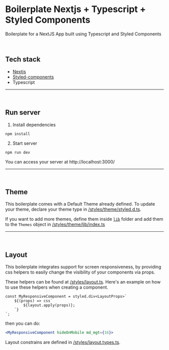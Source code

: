 # Boilerplate Nextjs + Typescript + Styled Components

Boilerplate for a NextJS App built using Typescript and Styled Components

&nbsp;

## Tech stack

- [Nextjs](https://nextjs.org/)
- [Styled-components](https://styled-components.com/docs/api)
- Typescript

---

&nbsp;

## Run server

1. Install dependencies

```
npm install
```

2. Start server

```
npm run dev
```

You can access your server at http://localhost:3000/

---

&nbsp;

## Theme

This boilerplate comes with a Default Theme already defined. To update your theme, declare your theme type in [/styles/theme/styled.d.ts](/styles/theme/styled.d.ts).

If you want to add more themes, define them inside [`lib`](/styles/theme/lib/) folder and add them to the `Themes` object in [/styles/theme/lib/index.ts](/styles/theme/lib/index.ts)

---

&nbsp;

## Layout

This boilerplate integrates support for screen responsiveness, by providing css helpers to easily change the visibility of your components via props.

These helpers can be found at [/styles/layout.ts](/styles/layout.ts).
Here's an example on how to use these helpers when creating a component.

    const MyResponsiveComponent = styled.div<LayoutProps>`
        ${(props) => css`
            ${layout.apply(props)};
        `}
    `;

then you can do:

```jsx
<MyResponsiveComponent hideOnMobile md_mgt={16}>
```

Layout constrains are defined in [/styles/layout.types.ts](/styles/layout.types.ts).
